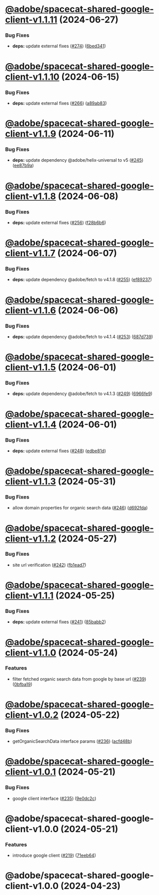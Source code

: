 # [@adobe/spacecat-shared-google-client-v1.1.11](https://github.com/adobe/spacecat-shared/compare/@adobe/spacecat-shared-google-client-v1.1.10...@adobe/spacecat-shared-google-client-v1.1.11) (2024-06-27)


### Bug Fixes

* **deps:** update external fixes ([#274](https://github.com/adobe/spacecat-shared/issues/274)) ([6bed341](https://github.com/adobe/spacecat-shared/commit/6bed3412af558946575f9f6be6d313ff0511db40))

# [@adobe/spacecat-shared-google-client-v1.1.10](https://github.com/adobe/spacecat-shared/compare/@adobe/spacecat-shared-google-client-v1.1.9...@adobe/spacecat-shared-google-client-v1.1.10) (2024-06-15)


### Bug Fixes

* **deps:** update external fixes ([#266](https://github.com/adobe/spacecat-shared/issues/266)) ([a89ab83](https://github.com/adobe/spacecat-shared/commit/a89ab83e1c108c10044f6d098526bafed67b88b2))

# [@adobe/spacecat-shared-google-client-v1.1.9](https://github.com/adobe/spacecat-shared/compare/@adobe/spacecat-shared-google-client-v1.1.8...@adobe/spacecat-shared-google-client-v1.1.9) (2024-06-11)


### Bug Fixes

* **deps:** update dependency @adobe/helix-universal to v5 ([#245](https://github.com/adobe/spacecat-shared/issues/245)) ([ee87b9a](https://github.com/adobe/spacecat-shared/commit/ee87b9ac366ca6139513091e75466e95e125f79d))

# [@adobe/spacecat-shared-google-client-v1.1.8](https://github.com/adobe/spacecat-shared/compare/@adobe/spacecat-shared-google-client-v1.1.7...@adobe/spacecat-shared-google-client-v1.1.8) (2024-06-08)


### Bug Fixes

* **deps:** update external fixes ([#256](https://github.com/adobe/spacecat-shared/issues/256)) ([f28b6b6](https://github.com/adobe/spacecat-shared/commit/f28b6b6f520a8dfb8e82a7302da1b8c5e6bc4390))

# [@adobe/spacecat-shared-google-client-v1.1.7](https://github.com/adobe/spacecat-shared/compare/@adobe/spacecat-shared-google-client-v1.1.6...@adobe/spacecat-shared-google-client-v1.1.7) (2024-06-07)


### Bug Fixes

* **deps:** update dependency @adobe/fetch to v4.1.8 ([#255](https://github.com/adobe/spacecat-shared/issues/255)) ([ef89237](https://github.com/adobe/spacecat-shared/commit/ef8923738d9e0591693e47f4bd4345651d180389))

# [@adobe/spacecat-shared-google-client-v1.1.6](https://github.com/adobe/spacecat-shared/compare/@adobe/spacecat-shared-google-client-v1.1.5...@adobe/spacecat-shared-google-client-v1.1.6) (2024-06-06)


### Bug Fixes

* **deps:** update dependency @adobe/fetch to v4.1.4 ([#253](https://github.com/adobe/spacecat-shared/issues/253)) ([687d739](https://github.com/adobe/spacecat-shared/commit/687d73947f15344ed6f4d6e74f223aa838ec3d6a))

# [@adobe/spacecat-shared-google-client-v1.1.5](https://github.com/adobe/spacecat-shared/compare/@adobe/spacecat-shared-google-client-v1.1.4...@adobe/spacecat-shared-google-client-v1.1.5) (2024-06-01)


### Bug Fixes

* **deps:** update dependency @adobe/fetch to v4.1.3 ([#249](https://github.com/adobe/spacecat-shared/issues/249)) ([6966fe9](https://github.com/adobe/spacecat-shared/commit/6966fe9a7161b105fa90aa8a396a43e2ad280dfd))

# [@adobe/spacecat-shared-google-client-v1.1.4](https://github.com/adobe/spacecat-shared/compare/@adobe/spacecat-shared-google-client-v1.1.3...@adobe/spacecat-shared-google-client-v1.1.4) (2024-06-01)


### Bug Fixes

* **deps:** update external fixes ([#248](https://github.com/adobe/spacecat-shared/issues/248)) ([edbe81d](https://github.com/adobe/spacecat-shared/commit/edbe81d2a32f4d9977cb9548ebe47bda5a457c6e))

# [@adobe/spacecat-shared-google-client-v1.1.3](https://github.com/adobe/spacecat-shared/compare/@adobe/spacecat-shared-google-client-v1.1.2...@adobe/spacecat-shared-google-client-v1.1.3) (2024-05-31)


### Bug Fixes

* allow domain properties for organic search data ([#246](https://github.com/adobe/spacecat-shared/issues/246)) ([d692fda](https://github.com/adobe/spacecat-shared/commit/d692fda3efb89b8acbcbb5a2f2a2bcfbbd0256a5))

# [@adobe/spacecat-shared-google-client-v1.1.2](https://github.com/adobe/spacecat-shared/compare/@adobe/spacecat-shared-google-client-v1.1.1...@adobe/spacecat-shared-google-client-v1.1.2) (2024-05-27)


### Bug Fixes

* site url verification ([#242](https://github.com/adobe/spacecat-shared/issues/242)) ([fb1ead7](https://github.com/adobe/spacecat-shared/commit/fb1ead70157de9273f322a59fbe61d99bbc8e70f))

# [@adobe/spacecat-shared-google-client-v1.1.1](https://github.com/adobe/spacecat-shared/compare/@adobe/spacecat-shared-google-client-v1.1.0...@adobe/spacecat-shared-google-client-v1.1.1) (2024-05-25)


### Bug Fixes

* **deps:** update external fixes ([#241](https://github.com/adobe/spacecat-shared/issues/241)) ([85babb2](https://github.com/adobe/spacecat-shared/commit/85babb22b8663f79fe857dead6ecc3bf65674687))

# [@adobe/spacecat-shared-google-client-v1.1.0](https://github.com/adobe/spacecat-shared/compare/@adobe/spacecat-shared-google-client-v1.0.2...@adobe/spacecat-shared-google-client-v1.1.0) (2024-05-24)


### Features

* filter fetched organic search data from google by base url ([#239](https://github.com/adobe/spacecat-shared/issues/239)) ([0bfba19](https://github.com/adobe/spacecat-shared/commit/0bfba19d08122c969f513154c697dd75017b8e43))

# [@adobe/spacecat-shared-google-client-v1.0.2](https://github.com/adobe/spacecat-shared/compare/@adobe/spacecat-shared-google-client-v1.0.1...@adobe/spacecat-shared-google-client-v1.0.2) (2024-05-22)


### Bug Fixes

* getOrganicSearchData interface params ([#236](https://github.com/adobe/spacecat-shared/issues/236)) ([acfd48b](https://github.com/adobe/spacecat-shared/commit/acfd48baaaa7594d0b9d7f00f7c9d52118b137e9))

# [@adobe/spacecat-shared-google-client-v1.0.1](https://github.com/adobe/spacecat-shared/compare/@adobe/spacecat-shared-google-client-v1.0.0...@adobe/spacecat-shared-google-client-v1.0.1) (2024-05-21)


### Bug Fixes

* google client interface ([#235](https://github.com/adobe/spacecat-shared/issues/235)) ([9e0dc2c](https://github.com/adobe/spacecat-shared/commit/9e0dc2cdc080411597f47319b5dcc2bedf764ada))

# @adobe/spacecat-shared-google-client-v1.0.0 (2024-05-21)


### Features

* introduce google client ([#219](https://github.com/adobe/spacecat-shared/issues/219)) ([71eeb64](https://github.com/adobe/spacecat-shared/commit/71eeb64a7efe2037b5d40f0c62668b9eaf41aeb8))

# @adobe/spacecat-shared-google-client-v1.0.0 (2024-04-23)
